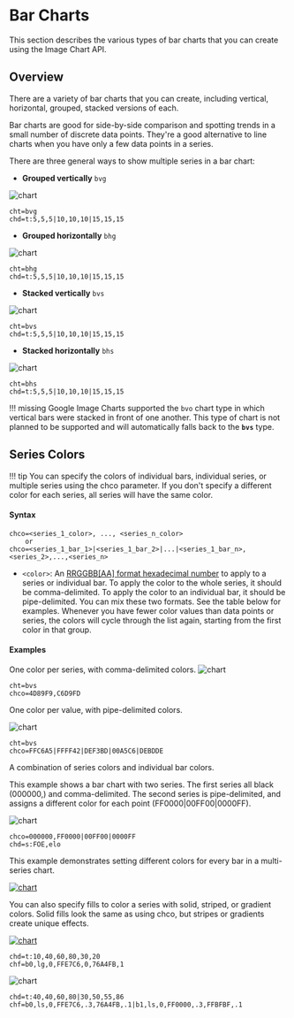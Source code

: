 # Bar Charts

<!-- :wrench: we are currently implementing this feature. -->

This section describes the various types of bar charts that you can create using the Image Chart API.

## Overview

There are a variety of bar charts that you can create, including vertical, horizontal, grouped, stacked versions of each.

Bar charts are good for side-by-side comparison and spotting trends in a small number of discrete data points. They're a good alternative to line charts when you have only a few data points in a series.

There are three general ways to show multiple series in a bar chart:

- **Grouped vertically** `bvg`

![chart](https://image-charts.com/chart?cht=bvg&chs=700x100&chd=t:5,5,5|10,10,10|15,15,15&chds=0,120&chco=4d89f9,c6d9fd,00B88A&chbh=a&chxs=0,000000,0,0,_&chxt=y&chm=N,000000,0,,10|N,000000,1,,10|N,000000,2,,10)
```
cht=bvg
chd=t:5,5,5|10,10,10|15,15,15
```

- **Grouped horizontally** `bhg`

![chart](https://image-charts.com/chart?cht=bhg&chs=700x100&chd=t:5,5,5|10,10,10|15,15,15&chds=0,120&chco=4d89f9,c6d9fd,00B88A&chbh=a&chxs=0,000000,0,0,_&chxt=y&chm=N,000000,0,,10|N,000000,1,,10|N,000000,2,,10)
```
cht=bhg
chd=t:5,5,5|10,10,10|15,15,15
```

- **Stacked vertically** `bvs`

![chart](https://image-charts.com/chart?cht=bvs&chs=700x100&chd=t:5,5,5|10,10,10|15,15,15&chds=0,120&chco=4d89f9,c6d9fd,00B88A&chbh=20&chm=N,000000,0,0,10|N,000000,0,1,10|N,000000,0,2,10|N,000000,1,0,10|N,000000,1,1,10|N,000000,1,2,10|N,000000,2,0,10|N,000000,2,1,10|N,000000,2,2,10&chxs=0,000000,0,0,_&chxt=y)
<!-- ![chart](https://image-charts.com/chart?cht=bvs&chs=100x75&chd=t:5,5,5|10,10,10|15,15,15&chds=0,120&chco=4d89f9,c6d9fd,00B88A&chbh=20&chds=0,40&chm=N,000000,0,0,10|N,000000,0,1,10|N,000000,0,2,10|N,000000,1,0,10|N,000000,1,1,10|N,000000,1,2,10|N,000000,2,0,10|N,000000,2,1,10|N,000000,2,2,10&chxs=0,000000,0,0,_&chxt=y) -->

```
cht=bvs
chd=t:5,5,5|10,10,10|15,15,15
```

- **Stacked horizontally** `bhs`

![chart](https://image-charts.com/chart?cht=bhs&chs=700x100&chd=t:5,5,5|10,10,10|15,15,15&chds=0,120&chco=4d89f9,c6d9fd,00B88A&chbh=20&chm=N,000000,0,0,10|N,000000,0,1,10|N,000000,0,2,10|N,000000,1,0,10|N,000000,1,1,10|N,000000,1,2,10|N,000000,2,0,10|N,000000,2,1,10|N,000000,2,2,10&chxs=0,000000,0,0,_&chxt=y)

```
cht=bhs
chd=t:5,5,5|10,10,10|15,15,15
```

!!! missing
    Google Image Charts supported the `bvo` chart type in which vertical bars were stacked in front of one another. This type of chart is not planned to be supported and will automatically falls back to the **`bvs`** type.


## Series Colors

!!! tip
    You can specify the colors of individual bars, individual series, or multiple series using the chco parameter. If you don't specify a different color for each series, all series will have the same color.

#### Syntax

```
chco=<series_1_color>, ..., <series_n_color>
    or
chco=<series_1_bar_1>|<series_1_bar_2>|...|<series_1_bar_n>,<series_2>,...,<series_n>
```

- `<color>`: An [RRGGBB[AA] format hexadecimal number](/reference/color-format) to apply to a series or individual bar. To apply the color to the whole series, it should be comma-delimited. To apply the color to an individual bar, it should be pipe-delimited. You can mix these two formats. See the table below for examples. Whenever you have fewer color values than data points or series, the colors will cycle through the list again, starting from the first color in that group.

#### Examples

One color per series, with comma-delimited colors. ![chart](https://image-charts.com/chart?cht=bvs&chs=700x125&chd=t:10,50,60,80,40|50,60,100,40,20&chco=4d89f9,c6d9fd&chbh=20&chds=0,160)

```
cht=bvs
chco=4D89F9,C6D9FD
```

One color per value, with pipe-delimited colors.  

![chart](https://image-charts.com/chart?cht=bvs&chs=700x125&chd=t:10,50,60,80,40&chco=FFC6A5%7CFFFF42%7CDEF3BD%7C00A5C6%7CDEBDDE&chbh=20&chds=0,160)

```
cht=bvs
chco=FFC6A5|FFFF42|DEF3BD|00A5C6|DEBDDE
```

A combination of series colors and individual bar colors.

This example shows a bar chart with two series. The first series all black (000000,) and comma-delimited. The second series is pipe-delimited, and assigns a different color for each point (FF0000|00FF00|0000FF).

![chart](https://image-charts.com/chart?cht=bvs&chco=000000,FF0000|00FF00|0000FF&chs=700x125&chd=s:FOE,elo&chxt=x,y&chxl=1:|Dec|Nov|Oct|0:||20K||60K||100K|)

```
chco=000000,FF0000|00FF00|0000FF
chd=s:FOE,elo
```


This example demonstrates setting different colors for every bar in a multi-series chart.

[![chart](https://image-charts.com/chart?cht=bvs&chco=FF0000|00FF00|0000FF,FFC6A5|DEF3BD|C6EFF7&chs=700x125&chd=s:FOE,elo&chxt=x,y&chxl=1:|Dec|Nov|Oct|0:||20K||60K||100K|)](https://image-charts.com/chart?cht=bvs&chco=FF0000|00FF00|0000FF,FFC6A5|DEF3BD|C6EFF7&chs=700x125&chd=s:FOE,elo&chxt=x,y&chxl=1:|Dec|Nov|Oct|0:||20K||60K||100K|)

You can also specify fills to color a series with solid, striped, or gradient colors. Solid fills look the same as using chco, but stripes or gradients create unique effects.

[![chart](https://image-charts.com/chart?cht=bvs&chs=700x125&chd=t:10,40,60,80,30,20&chf=b0,lg,0,4ECDC4,0,556270,1&chxt=y,x)](https://image-charts.com/chart?cht=bvs&chs=700x125&chd=t:10,40,60,80,30,20&chf=b0,lg,0,4ECDC4,0,556270,1&chxt=y,x)

```
chd=t:10,40,60,80,30,20
chf=b0,lg,0,FFE7C6,0,76A4FB,1
```

![chart](https://image-charts.com/chart?cht=bvg&chs=700x125&chd=t:40,40,60,80|30,50,55,86&chf=b0,ls,0,FFE7C6,.3,76A4FB,.1|b1,ls,0,FF0000,.3,FFBFBF,.1&chbh=15,5,15)

```
chd=t:40,40,60,80|30,50,55,86
chf=b0,ls,0,FFE7C6,.3,76A4FB,.1|b1,ls,0,FF0000,.3,FFBFBF,.1
```
